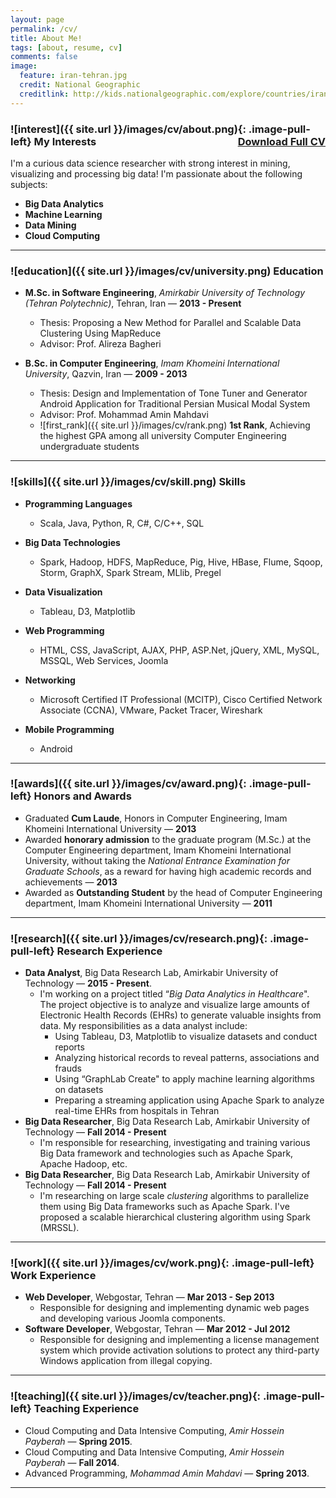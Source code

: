 ```yaml
---
layout: page
permalink: /cv/
title: About Me!
tags: [about, resume, cv]
comments: false
image:
  feature: iran-tehran.jpg
  credit: National Geographic
  creditlink: http://kids.nationalgeographic.com/explore/countries/iran/#iran-tehran.jpg
---
```


### ![interest]({{ site.url }}/images/cv/about.png){: .image-pull-left} My Interests <a href="#" class="btn" style="float:right">Download Full CV</a>

I'm a curious data science researcher with strong interest in mining, visualizing and processing big data! I'm passionate about the following subjects:
	
+ **Big Data Analytics**
+ **Machine Learning**
+ **Data Mining**
+ **Cloud Computing**

---

### ![education]({{ site.url }}/images/cv/university.png) Education

- **M.Sc. in Software Engineering**, _Amirkabir University of Technology (Tehran Polytechnic)_, Tehran, Iran &mdash; **2013 - Present**
	- Thesis: Proposing a New Method for Parallel and Scalable Data Clustering Using MapReduce
	- Advisor: Prof. Alireza Bagheri

- **B.Sc. in Computer Engineering**, _Imam Khomeini International University_, Qazvin, Iran &mdash; **2009 - 2013**
	- Thesis: Design and Implementation of Tone Tuner and Generator Android Application for Traditional Persian Musical Modal System
	- Advisor: Prof. Mohammad Amin Mahdavi
	- ![first_rank]({{ site.url }}/images/cv/rank.png) **1st Rank**, Achieving the highest GPA among all university Computer Engineering undergraduate students
	
---

### ![skills]({{ site.url }}/images/cv/skill.png) Skills

+ **Programming Languages**
	+ Scala, Java, Python, R, C#, C/C++, SQL

+ **Big Data Technologies**
	+ Spark, Hadoop, HDFS, MapReduce, Pig, Hive, HBase, Flume, Sqoop, Storm, GraphX, Spark Stream, MLlib, Pregel

+ **Data Visualization**
	+ Tableau, D3, Matplotlib

+ **Web Programming**
	+ HTML, CSS, JavaScript, AJAX, PHP, ASP.Net, jQuery, XML, MySQL, MSSQL, Web Services, Joomla

+ **Networking**
	+ Microsoft Certified IT Professional (MCITP), Cisco Certified Network Associate (CCNA), VMware, Packet Tracer, Wireshark
	
+ **Mobile Programming**
	+ Android

---

### ![awards]({{ site.url }}/images/cv/award.png){: .image-pull-left} Honors and Awards

+ Graduated **Cum Laude**, Honors in Computer Engineering, Imam Khomeini International University &mdash; **2013**
+ Awarded **honorary admission** to the graduate program (M.Sc.) at the Computer Engineering department, Imam Khomeini International University, without taking
the _National Entrance Examination for Graduate Schools_, as a reward for having high academic records and achievements &mdash; **2013**
+ Awarded as **Outstanding Student** by the head of Computer Engineering department, Imam Khomeini International University &mdash; **2011**

---

### ![research]({{ site.url }}/images/cv/research.png){: .image-pull-left} Research Experience

+ **Data Analyst**, Big Data Research Lab, Amirkabir University of Technology &mdash; **2015 - Present**.
	+ I'm working on a project titled “_Big Data Analytics in Healthcare_". The project objective is to analyze and visualize large amounts of Electronic Health Records (EHRs) to generate valuable insights from data. My responsibilities as a data analyst include:
		+ Using Tableau, D3, Matplotlib to visualize datasets and conduct reports
		+ Analyzing historical records to reveal patterns, associations and frauds
		+ Using “GraphLab Create" to apply machine learning algorithms on datasets
		+ Preparing a streaming application using Apache Spark to analyze real-time EHRs from hospitals in Tehran
+ **Big Data Researcher**, Big Data Research Lab, Amirkabir University of Technology &mdash; **Fall 2014 - Present**
	+ I'm responsible for researching, investigating and training various Big Data framework and technologies such as Apache Spark, Apache Hadoop, etc.
+ **Big Data Researcher**, Big Data Research Lab, Amirkabir University of Technology &mdash; **Fall 2014 - Present**
	+ I'm researching on large scale _clustering_ algorithms to parallelize them using Big Data frameworks such as Apache Spark. I've proposed a scalable hierarchical clustering algorithm using Spark (MRSSL).
---

### ![work]({{ site.url }}/images/cv/work.png){: .image-pull-left} Work Experience

+ **Web Developer**, Webgostar, Tehran &mdash; **Mar 2013 - Sep 2013**
	+ Responsible for designing and implementing dynamic web pages and developing various Joomla components.
+ **Software Developer**, Webgostar, Tehran &mdash; **Mar 2012 - Jul 2012**
	+ Responsible for designing and implementing a license management system which provide activation solutions to protect any third-party Windows application from illegal copying.

---

### ![teaching]({{ site.url }}/images/cv/teacher.png){: .image-pull-left} Teaching Experience

+ Cloud Computing and Data Intensive Computing, _Amir Hossein Payberah_ &mdash; **Spring 2015**.
+ Cloud Computing and Data Intensive Computing, _Amir Hossein Payberah_ &mdash; **Fall 2014**.
+ Advanced Programming, _Mohammad Amin Mahdavi_ &mdash; **Spring 2013**.

---


